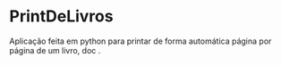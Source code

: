 # PrintDeLivros

Aplicação feita em python para printar de forma automática página por página de um livro, doc .
